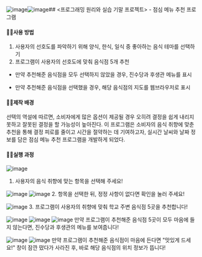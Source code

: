 ![image](https://github.com/oenereaty/ppp_Final_Project/assets/152669285/ba8a27b5-8437-43ef-baa4-c8bca6c95a43)![image](https://github.com/oenereaty/ppp_Final_Project/assets/152669285/56d82beb-b34f-4570-8115-68cf709187f0)## <프로그래밍 원리와 실습 기말 프로젝트> - 점심 메뉴 추천 프로그램


#### ☝🏻사용 방법
1. 사용자의 선호도를 파악하기 위해 양식, 한식, 일식 중 좋아하는 음식 테마를 선택하기
2. 프로그램이 사용자의 선호도에 맞춰 음식점 5개 추천

* 만약 추천해준 음식점을 모두 선택하지 않았을 경우, 진수당과 후생관 메뉴를 표시

* 만약 추천해준 음식점을 선택했을 경우, 해당 음식점의 지도를 웹브라우저로 표시

#### ✌🏻제작 배경
선택의 역설에 따르면, 소비자에게 많은 옵션이 제공될 경우 오히려 결정을 쉽게 내리지 못하고 잘못된 결정을 할 가능성이 높아진다. 이 프로그램은 소비자의 음식 취향에 맞춘 추천을 통해 결정 피로를 줄이고 시간을 절약하는 데 기여하고자, 실시간 날씨와 날짜 정보를 담은 점심 메뉴 추천 프로그램을 개발하게 되었다.

#### 👌🏻실행 과정
![image](https://github.com/oenereaty/ppp_Final_Project/assets/152669285/83433806-65cb-4e55-88c0-641600c89698)
1. 사용자의 음식 취향에 맞는 항목을 선택해 주세요!

![image](https://github.com/oenereaty/ppp_Final_Project/assets/152669285/a7802973-9b09-4064-8c4f-d3231b895d8e)
![image](https://github.com/oenereaty/ppp_Final_Project/assets/152669285/55bcdc20-8ef5-414b-8986-4df139c3d6d0)
2. 항목을 선택한 뒤, 정정 사항이 없다면 확인을 눌러 주세요!

![image](https://github.com/oenereaty/ppp_Final_Project/assets/152669285/a0e0d5db-212a-488a-a0b5-168764f690de)
3. 프로그램이 사용자의 취향에 맞춰 학교 주변 음식점 5곳을 추천합니다!

![image](https://github.com/oenereaty/ppp_Final_Project/assets/152669285/032dee92-d37d-4dd3-a70d-fa427518d106)
![image](https://github.com/oenereaty/ppp_Final_Project/assets/152669285/a28df796-31b4-427a-81bd-bc3a5e944d15)
![image](https://github.com/oenereaty/ppp_Final_Project/assets/152669285/93985c47-8696-43b6-b893-d1458617cb21)
만약 프로그램이 추천해준 음식점 5곳이 모두 마음에 들지 않는다면, 진수당과 후생관의 메뉴를 보여줍니다!

![image](https://github.com/oenereaty/ppp_Final_Project/assets/152669285/bb69ab44-f57a-4d81-aa1e-7f1738fae4f8)
![image](https://github.com/oenereaty/ppp_Final_Project/assets/152669285/0bd3e6df-2dd9-4871-af02-54bd6420cdfa)
만약 프로그램이 추천해준 음식점이 마음에 든다면 "맛있게 드세요!" 창이 잠깐 떴다가 사라진 후, 바로 해당 음식점의 위치 정보가 뜹니다!

